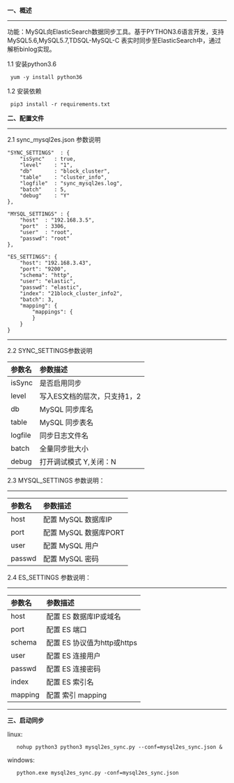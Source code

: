 
**一、概述**

------------


   功能：MySQL向ElasticSearch数据同步工具。基于PYTHON3.6语言开发，支持MySQL5.6,MySQL5.7,TDSQL-MySQL-C 表实时同步至ElasticSearch中，通过解析binlog实现。

   1.1 安装python3.6

     yum -y install python36

   1.2 安装依赖

     pip3 install -r requirements.txt
   

**二、配置文件**

------------
 
   2.1 sync_mysql2es.json 参数说明
   
    "SYNC_SETTINGS"  : {
        "isSync"   : true,
        "level"    : "1",
        "db"       : "block_cluster",
        "table"    : "cluster_info",
        "logfile"  : "sync_mysql2es.log",
        "batch"    : 5,
        "debug"    : "Y"
    },
    
    "MYSQL_SETTINGS" : {
        "host"  : "192.168.3.5",
        "port"  : 3306,
        "user"  : "root",
        "passwd": "root"
    },
    
    "ES_SETTINGS": {
        "host": "192.168.3.43",
        "port": "9200",
        "schema": "http",
        "user": "elastic",
        "passwd": "elastic",
        "index": "21block_cluster_info2",
        "batch": 3,
        "mapping": {
            "mappings": {
            }
        }
    }

        
------------

  2.2 SYNC_SETTINGS参数说明

|  参数名	 |参数描述   |
| :------------ | :------------ |
| isSync | 是否启用同步  |
| level | 写入ES文档的层次，只支持1，2  |
| db       | MySQL 同步库名  |
| table    | MySQL 同步表名  |
| logfile | 同步日志文件名  |
| batch   |全量同步批大小   |
| debug  |打开调试模式 Y,关闭：N  |


 2.3 MYSQL_SETTINGS 参数说明：

------------

|  参数名	 |参数描述   |
| :------------ | :------------ |
| host  | 配置 MySQL 数据库IP    |
| port  | 配置 MySQL 数据库PORT  |
| user | 配置 MySQL 用户   |
| passwd  | 配置 MySQL 密码  |

 2.4 ES_SETTINGS 参数说明：

------------

|  参数名	 |参数描述   |
| :------------ | :------------ |
| host  | 配置 ES 数据库IP或域名    |
| port  | 配置 ES 端口  |
| schema | 配置 ES 协议值为http或https   |
| user  | 配置 ES 连接用户  |
| passwd | 配置 ES 连接密码   |
| index  | 配置 ES 索引名  |
| mapping | 配置 索引 mapping   |
------------

**三、启动同步**

   linux:
   
       nohup python3 python3 mysql2es_sync.py --conf=mysql2es_sync.json &
   
   windows:
   
       python.exe mysql2es_sync.py -conf=mysql2es_sync.json

